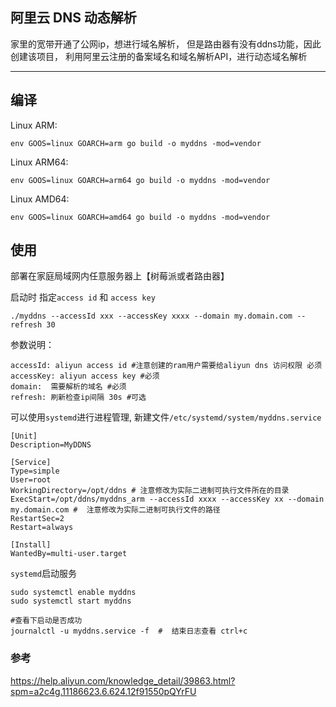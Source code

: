 ## 阿里云 DNS 动态解析

家里的宽带开通了公网ip，想进行域名解析， 但是路由器有没有ddns功能，因此创建该项目， 利用阿里云注册的备案域名和域名解析API，进行动态域名解析

--------------------------

## 编译

Linux ARM:

```
env GOOS=linux GOARCH=arm go build -o myddns -mod=vendor 
```

Linux ARM64: 

```
env GOOS=linux GOARCH=arm64 go build -o myddns -mod=vendor 
```

Linux AMD64: 

```
env GOOS=linux GOARCH=amd64 go build -o myddns -mod=vendor 
```


## 使用

部署在家庭局域网内任意服务器上【树莓派或者路由器】

启动时 指定`access id` 和 `access key`

```
./myddns --accessId xxx --accessKey xxxx --domain my.domain.com --refresh 30
```

参数说明：

```
accessId: aliyun access id #注意创建的ram用户需要给aliyun dns 访问权限 必须
accessKey: aliyun access key #必须
domain:  需要解析的域名 #必须
refresh: 刷新检查ip间隔 30s #可选

```

  可以使用`systemd`进行进程管理, 新建文件`/etc/systemd/system/myddns.service`
  
```
[Unit]
Description=MyDDNS

[Service]
Type=simple
User=root
WorkingDirectory=/opt/ddns # 注意修改为实际二进制可执行文件所在的目录
ExecStart=/opt/ddns/myddns_arm --accessId xxxx --accessKey xx --domain my.domain.com #  注意修改为实际二进制可执行文件的路径
RestartSec=2
Restart=always

[Install]
WantedBy=multi-user.target
```
`systemd`启动服务
```
sudo systemctl enable myddns
sudo systemctl start myddns

#查看下启动是否成功
journalctl -u myddns.service -f  #  结束日志查看 ctrl+c
```




### 参考

https://help.aliyun.com/knowledge_detail/39863.html?spm=a2c4g.11186623.6.624.12f91550pQYrFU



